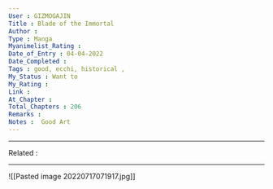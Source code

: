 ```yaml
---
User : GIZMOGAJIN
Title : Blade of the Immortal
Author : 
Type : Manga
Myanimelist_Rating : 
Date_of_Entry : 04-04-2022 
Date_Completed : 
Tags : good, ecchi, historical ,
My_Status : Want to 
My_Rating : 
Link : 
At_Chapter : 
Total_Chapters : 206
Remarks : 
Notes :  Good Art
---
```

---
Related : 

---
![[Pasted image 20220717071917.jpg]]